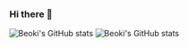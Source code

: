 ### Hi there 👋

![Beoki's GitHub stats](https://github-readme-stats-ttubeoki.vercel.app/api?username=Ttubeoki&count_private=true&layout=compact&theme=tokyonight&show_icons=true)
![Beoki's GitHub stats](https://github-readme-stats-ttubeoki.vercel.app/api/top-langs/?username=Ttubeoki&theme=dracula)
